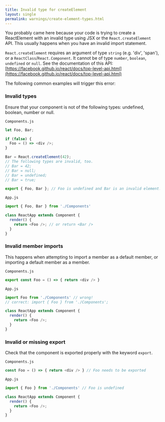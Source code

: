 ```yaml
---
title: Invalid type for createElement
layout: single
permalink: warnings/create-element-types.html
---
```


You probably came here because your code is trying to create a ReactElement with an invalid type using JSX or the `React.createElement` API. This usually happens when you have an invalid import statement.

`React.createElement` requires an argument of type `string` (e.g. 'div', 'span'), or a `ReactClass`/`React.Component`. It cannot be of type `number`, `boolean`, `undefined` or `null`. See the documentation of this API: [https://facebook.github.io/react/docs/top-level-api.html](https://facebook.github.io/react/docs/top-level-api.html)

The following common examples will trigger this error:

### Invalid types

Ensure that your component is not of the following types: undefined, boolean, number or null.

`Components.js`

```js
let Foo, Bar;

if (false) {
  Foo = () => <div />;
}

Bar = React.createElement(42);
// The following types are invalid, too.
// Bar = 42;
// Bar = null;
// Bar = undefined;
// Bar = true;

export { Foo, Bar }; // Foo is undefined and Bar is an invalid element.
```

`App.js`

```js
import { Foo, Bar } from './Components'

class ReactApp extends Component {
  render() {
    return <Foo />; // or return <Bar />
  }
}
```

### Invalid member imports

This happens when attempting to import a member as a default member, or importing a default member as a member.

`Components.js`

```js
export const Foo = () => { return <div /> }
```

`App.js`

```js
import Foo from './Components' // wrong!
// correct: import { Foo } from './Components';

class ReactApp extends Component {
  render() {
    return <Foo />;
  }
}
```

### Invalid or missing export

Check that the component is exported properly with the keyword `export`.

`Components.js`

```js
const Foo = () => { return <div /> } // Foo needs to be exported
```

`App.js`

```js
import { Foo } from './Components' // Foo is undefined

class ReactApp extends Component {
  render() {
    return <Foo />;
  }
}
```
